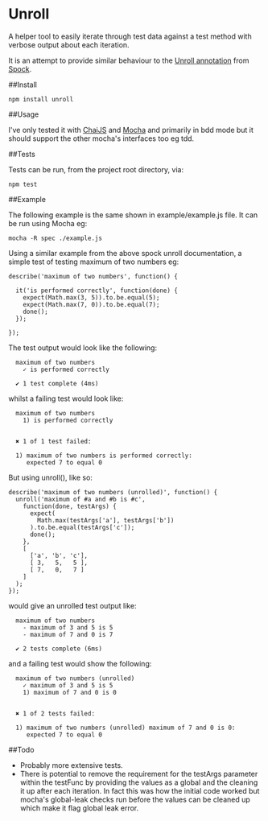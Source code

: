 Unroll
======

A helper tool to easily iterate through test data against a test method with verbose output about each iteration.

It is an attempt to provide similar behaviour to the [Unroll annotation](http://docs.spockframework.org/en/latest/data_driven_testing.html#method-unrolling) from [Spock](https://code.google.com/p/spock/).

##Install

    npm install unroll

##Usage

I've only tested it with [ChaiJS](http://chaijs.com/) and [Mocha](http://visionmedia.github.com/mocha/) and primarily in bdd mode but it should support the other mocha's interfaces too eg tdd.

##Tests

Tests can be run, from the project root directory, via:

    npm test

##Example

The following example is the same shown in example/example.js file. It can be run using Mocha eg:

    mocha -R spec ./example.js


Using a similar example from the above spock unroll documentation, a simple test of testing maximum of two numbers eg:

    describe('maximum of two numbers', function() {

      it('is performed correctly', function(done) {
        expect(Math.max(3, 5)).to.be.equal(5);
        expect(Math.max(7, 0)).to.be.equal(7);
        done();
      });
  
    });

The test output would look like the following:


      maximum of two numbers
        ✓ is performed correctly 

      ✔ 1 test complete (4ms)

whilst a failing test would look like:

      maximum of two numbers
        1) is performed correctly


      ✖ 1 of 1 test failed:

      1) maximum of two numbers is performed correctly:
         expected 7 to equal 0


But using unroll(), like so:


    describe('maximum of two numbers (unrolled)', function() {
      unroll('maximum of #a and #b is #c',
        function(done, testArgs) {
          expect(
            Math.max(testArgs['a'], testArgs['b'])
          ).to.be.equal(testArgs['c']);
          done();
        },
        [
          ['a', 'b', 'c'],
          [ 3,   5,   5 ],
          [ 7,   0,   7 ]
        ]
      );
    });

would give an unrolled test output like:


      maximum of two numbers
        - maximum of 3 and 5 is 5
        - maximum of 7 and 0 is 7

      ✔ 2 tests complete (6ms)

and a failing test would show the following:

      maximum of two numbers (unrolled)
        ✓ maximum of 3 and 5 is 5 
        1) maximum of 7 and 0 is 0


      ✖ 1 of 2 tests failed:

      1) maximum of two numbers (unrolled) maximum of 7 and 0 is 0:
         expected 7 to equal 0

##Todo

- Probably more extensive tests.
- There is potential to remove the requirement for the testArgs parameter within the testFunc by providing the values as a global and the cleaning it up after each iteration. In fact this was how the initial code worked but mocha's global-leak checks run before the values can be cleaned up which make it flag global leak error.